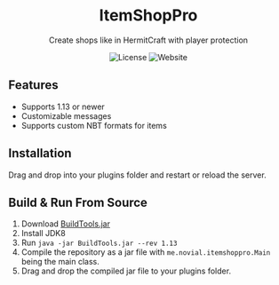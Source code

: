 <div align="center">
    <h1>ItemShopPro</h1>
    <p>Create shops like in HermitCraft with player protection</p>
    <img src="https://img.shields.io/github/license/novialriptide/ItemShopPro" alt="License">
    <img src="https://img.shields.io/website?down_color=red&down_message=offline&up_color=green&up_message=online&url=https%3A%2F%2Fnovialprojects.com%2F" alt="Website">
</div>

## Features
 - Supports 1.13 or newer
 - Customizable messages
 - Supports custom NBT formats for items

## Installation
Drag and drop into your plugins folder and 
restart or reload the server.

## Build & Run From Source
1. Download [BuildTools.jar](https://hub.spigotmc.org/jenkins/job/BuildTools/)
2. Install JDK8
3. Run `java -jar BuildTools.jar --rev 1.13`
4. Compile the repository as a jar file with 
`me.novial.itemshoppro.Main` being the main class.
5. Drag and drop the compiled jar file to your
plugins folder.
